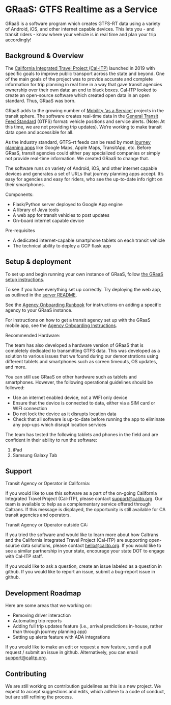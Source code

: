 
GRaaS: GTFS Realtime as a Service
==================================
GRaaS is a software program which creates GTFS-RT data using a variety of Android, iOS, and other internet capable devices. This lets you - and transit riders - know where your vehicle is in real time and plan your trip accordingly!

Background & Overview
---------------------

The [California Integrated Travel Project (Cal-ITP)](https://www.calitp.org/) launched in 2019 with specific goals to improve public transport across the state and beyond. One of the main goals of the project was to provide accurate and complete information for trip planning in real time in a way that gave transit agencies ownership over their own data: an end to black boxes. Cal-ITP looked to create an open-source software which created open data in an open standard. Thus, GRaaS was born.

GRaaS adds to the growing number of [Mobility ‘as a Service’](https://en.wikipedia.org/wiki/Mobility_as_a_service) projects in the transit sphere. The software creates real-time data in the [General Transit Feed Standard](https://gtfs.org/) (GTFS) format: vehicle positions and service alerts. (Note: At this time, we are not providing trip updates). We’re working to make transit data open and accessible for all.

As the industry standard, GTFS-rt feeds can be read by most [journey planning apps](https://en.wikipedia.org/wiki/Journey_planner) like Google Maps, Apple Maps, TransitApp, etc. Before GRaaS, transit agencies could either pay specialized companies or simply not provide real-time information. We created GRaaS to change that.

The software runs on variety of Android, iOS, and other internet capable devices and generates a set of URLs that journey planning apps accept. It’s easy for agencies and easy for riders, who see the up-to-date info right on their smartphones.

Components:

- Flask/Python server deployed to Google App engine
- A library of Java tools
- A web app for transit vehicles to post updates
- On-board internet capable device

Pre-requisites

- A dedicated internet-capable smartphone tablets on each transit vehicle
- The technical ability to deploy a GCP flask app

Setup & deployment
--------------------

To set up and begin running your own instance of GRaaS, follow [the GRaaS setup instructions](new-instance-setup).

To see if you have everything set up correctly. Try deploying the web app, as outlined in the [server README](server/README.md).

See the [Agency Onboarding Runbook](server/onboarding-runbook.md) for instructions on adding a specific agency to your GRaaS instance.

For instructions on how to get a transit agency set up with the GRaaS mobile app, see the [Agency Onboarding Instructions](https://docs.google.com/document/d/1wlE91hMZ4HbYk1TcTEhbaRaz_T_7rdsDazqphVUZ2l0/).


Recommended Hardware:

The team has also developed a hardware version of GRaaS that is completely dedicated to transmitting GTFS data. This was developed as a solution to various issues that we found during our demonstrations using different tablets and smartphones such as screen timeouts, OS updates, and more.

You can still use GRaaS on other hardware such as tablets and smartphones. However, the following operational guidelines should be followed:

- Use an internet enabled device, not a WIFI only device
- Ensure that the device is connected to data, either via a SIM card or WIFI connection
- Do not lock the device as it disrupts location data
- Check that all software is up-to-date before running the app to eliminate any pop-ups which disrupt location services

The team has tested the following tablets and phones in the field and are confident in their ability to run the software:

1. iPad
1. Samsung Galaxy Tab

Support
-------

Transit Agency or Operator in California:

If you would like to use this software as a part of the on-going California Integrated Travel Project (Cal-ITP), please contact <support@calitp.org>. Our team is available to help as a complementary service offered through Caltrans. If this message is displayed, the opportunity is still available for CA transit agencies and operators.

Transit Agency or Operator outside CA:

If you tried the software and would like to learn more about how Caltrans and the California Integrated Travel Project (Cal-ITP) are supporting open-source data solutions, please contact <hello@calitp.org>. If you would like to see a similar partnership in your state, encourage your state DOT to engage with Cal-ITP staff.


If you would like to ask a question, create an issue labeled as a question in github. If you would like to report an issue, submit a bug-report issue in github.

Development Roadmap
--------------------

Here are some areas that we working on:

- Removing driver interaction
- Automating trip reports
- Adding full trip updates feature (i.e., arrival predictions in-house, rather than through journey planning app)
- Setting up alerts feature with ADA integrations

If you would like to make an edit or request a new feature, send a pull request / submit an issue in github. Alternatively, you can email <support@calitp.org>.

Contributing
------------

We are still working on contribution guidelines as this is a new project. We expect to accept suggestions and edits, which adhere to a code of conduct, but are still refining the process.